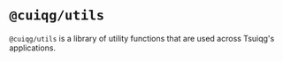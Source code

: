 # `@cuiqg/utils`

`@cuiqg/utils` is a library of utility functions that are used across Tsuiqg's applications.
